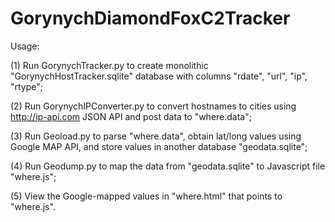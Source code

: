 # GorynychDiamondFoxC2Tracker

Usage:

(1) Run GorynychTracker.py to create monolithic "GorynychHostTracker.sqlite" database with columns "rdate", "url", "ip", "rtype";

(2) Run GorynychIPConverter.py to convert hostnames to cities using http://ip-api.com JSON API and post data to "where.data";

(3) Run Geoload.py to parse "where.data", obtain lat/long values using Google MAP API, and store values in another database "geodata.sqlite";

(4) Run Geodump.py to map the data from "geodata.sqlite" to Javascript file "where.js";

(5) View the Google-mapped values in "where.html" that points to "where.js".
